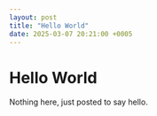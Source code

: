 ```yaml
---
layout: post
title: "Hello World"
date: 2025-03-07 20:21:00 +0005
---
```

# Hello World
Nothing here, just posted to say hello.

